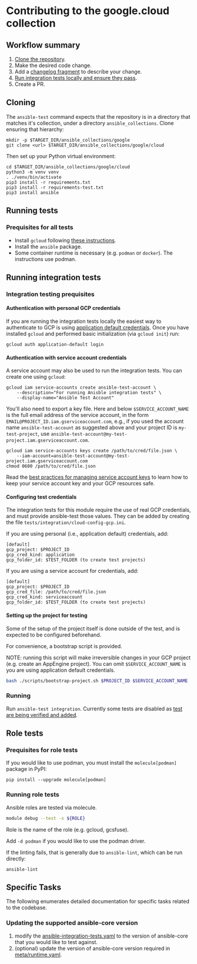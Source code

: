 # Contributing to the google.cloud collection

## Workflow summary

1. [Clone the repository](#cloning).
1. Make the desired code change.
1. Add a [changelog fragment](https://docs.ansible.com/ansible/devel/community/development_process.html#changelogs-how-to) to describe your change.
1. [Run integration tests locally and ensure they pass](running-integration-tests).
1. Create a PR.

## Cloning

The `ansible-test` command expects that the repository is in a directory that matches it's collection,
under a directory `ansible_collections`. Clone ensuring that hierarchy:

```shell
mkdir -p $TARGET_DIR/ansible_collections/google
git clone <url> $TARGET_DIR/ansible_collections/google/cloud
```

Then set up your Python virtual environment:

```shell
cd $TARGET_DIR/ansible_collections/google/cloud
python3 -m venv venv
. ./venv/bin/activate
pip3 install -r requirements.txt
pip3 install -r requirements-test.txt
pip3 install ansible
```

## Running tests

### Prequisites for all tests

- Install `gcloud` following [these instructions](https://cloud.google.com/sdk/docs/install).
- Install the `ansible` package.
- Some container runtime is necessary (e.g. `podman` or `docker`). The instructions use podman.

## Running integration tests

### Integration testing prequisites

#### Authentication with personal GCP credentials

If you are running the integration tests locally the easiest way to
authenticate to GCP is using [application default credentials](https://cloud.google.com/sdk/docs/authorizing#adc).
Once you have installed `gcloud` and performed basic initialization (via `gcloud init`) run:

```shell
gcloud auth application-default login
```

#### Authentication with service account credentials

A service account may also be used to run the integration tests. You can create one using `gcloud`:

```shell
gcloud iam service-accounts create ansible-test-account \
    --description="For running Anisble integration tests" \
    --display-name="Ansible Test Account"
```

You'll also need to export a key file. Here and below `$SERVICE_ACCOUNT_NAME`
is the full email address of the service account, in the form
`EMAIL@PROJECT_ID.iam.gserviceaccount.com`, e.g., if you used the
account name `ansible-test-account` as suggested above and your project
ID is `my-test-project`, use `ansible-test-account@my-test-project.iam.gserviceaccount.com`.

```shell
gcloud iam service-accounts keys create /path/to/cred/file.json \
    --iam-account=ansible-test-account@my-test-project.iam.gserviceaccount.com
chmod 0600 /path/to/cred/file.json
```

Read the [best practices for managing service account keys](https://cloud.google.com/iam/docs/best-practices-for-managing-service-account-keys)
to learn how to keep your service account key and your GCP resources safe.

#### Configuring test credentials

The integration tests for this module require the use of real GCP credentials, and must provide
ansible-test those values. They can be added by creating the file `tests/integration/cloud-config-gcp.ini`.

If you are using personal (i.e., application default) credentials, add:

```
[default]
gcp_project: $PROJECT_ID
gcp_cred_kind: application
gcp_folder_id: $TEST_FOLDER (to create test projects)
```

If you are using a service account for credentials, add:

```
[default]
gcp_project: $PROJECT_ID
gcp_cred_file: /path/to/cred/file.json
gcp_cred_kind: serviceaccount
gcp_folder_id: $TEST_FOLDER (to create test projects)
```

#### Setting up the project for testing

Some of the setup of the project itself is done outside of the test,
and is expected to be configured beforehand.

For convenience, a bootstrap script is provided.

NOTE: running this script will make irreversible changes in your
GCP project (e.g. create an AppEngine project). You can omit
`$SERVICE_ACCOUNT_NAME` is you are using application default credentials.

```bash
bash ./scripts/bootstrap-project.sh $PROJECT_ID $SERVICE_ACCOUNT_NAME
```

### Running

Run `ansible-test integration`. Currently some tests are disabled as [test are being verified and added](https://github.com/ansible-collections/google.cloud/issues/499).

## Role tests

### Prequisites for role tests

If you would like to use podman, you must
install the `molecule[podman]` package in PyPI:

```
pip install --upgrade molecule[podman]
```

### Running role tests

Ansible roles are tested via molecule.

```sh
module debug --test -s ${ROLE}
```

Role is the name of the role (e.g. gcloud, gcsfuse).

Add `-d podman` if you would like to use the podman driver.

If the linting fails, that is generally due to `ansible-lint`, which can be run directly:

```
ansible-lint
```

## Specific Tasks

The following enumerates detailed documentation for specific tasks related to
the codebase.

### Updating the supported ansible-core version

1. modify the [ansible-integration-tests.yaml](.github/workflows/ansible-integration-tests.yml) to the version of ansible-core that you would like to test against.
1. (optional) update the version of ansible-core version required in [meta/runtime.yaml](meta/runtime.yml).